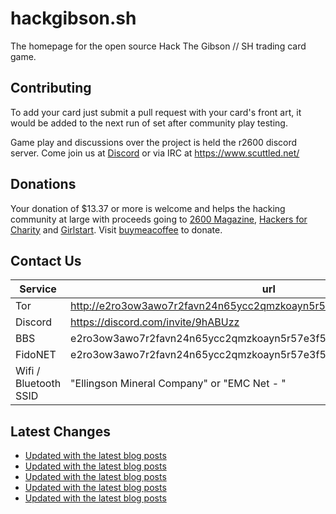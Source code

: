 # hackgibson.sh
The homepage for the open source Hack The Gibson // SH trading card game.


## Contributing

To add your card just submit a pull request with your card's front art, it would be added to the next run of set after community play testing.

Game play and discussions over the project is held the r2600 discord server. Come join us at [Discord](https://discord.com/invite/9hABUzz) or via IRC at https://www.scuttled.net/


## Donations

Your donation of $13.37 or more is welcome and helps the hacking community at large with proceeds going to [2600 Magazine](https://2600.com/), [Hackers for Charity](https://hackersforcharity.org) and [Girlstart](https://girlstart.org).  Visit [buymeacoffee](https://www.buymeacoffee.com/hackgibson.sh) to donate.


## Contact Us

Service | url
-|-
Tor | http://e2ro3ow3awo7r2favn24n65ycc2qmzkoayn5r57e3f56nvjwdcgg32ad.onion
Discord | https://discord.com/invite/9hABUzz
BBS | e2ro3ow3awo7r2favn24n65ycc2qmzkoayn5r57e3f56nvjwdcgg32ad.onion:23
FidoNET | e2ro3ow3awo7r2favn24n65ycc2qmzkoayn5r57e3f56nvjwdcgg32ad.onion:24554
Wifi / Bluetooth SSID | "Ellingson Mineral Company" or "EMC Net - <fidonet address>"

## Latest Changes
<!-- BLOG-POST-LIST:START -->
- [Updated with the latest blog posts](https://github.com/DFW2600/hackgibson.sh/commit/f187def88e75d51ef9092cad5c9fece1d76a977f)
- [Updated with the latest blog posts](https://github.com/DFW2600/hackgibson.sh/commit/5f0fa4a12ab5595d71daba5ce9e8ffa86e22f20c)
- [Updated with the latest blog posts](https://github.com/DFW2600/hackgibson.sh/commit/d3df5e281536b7ef3af211a022dc37b94305640d)
- [Updated with the latest blog posts](https://github.com/DFW2600/hackgibson.sh/commit/beedfb18f9ba625742da8f6bfb7f45fe8cef6b25)
- [Updated with the latest blog posts](https://github.com/DFW2600/hackgibson.sh/commit/43cf08dfcb3a5bb5a6961ee18656856e504b22c9)
<!-- BLOG-POST-LIST:END -->
